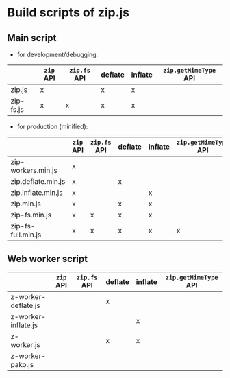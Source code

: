 # Build scripts of zip.js

## Main script
 
- for development/debugging:

|                     | `zip` API | `zip.fs` API | deflate | inflate | `zip.getMimeType` API |
|---------------------|-----------|--------------|---------|---------|-----------------------|
| zip.js              |         x |              |       x |       x |                       |
| zip-fs.js           |         x |            x |       x |       x |                       |

- for production (minified):

|                     | `zip` API | `zip.fs` API | deflate | inflate | `zip.getMimeType` API |
|---------------------|-----------|--------------|---------|---------|-----------------------|
| zip-workers.min.js  |         x |              |         |         |                       |
| zip.deflate.min.js  |         x |              |       x |         |                       |
| zip.inflate.min.js  |         x |              |         |       x |                       |
| zip.min.js          |         x |              |       x |       x |                       |
| zip-fs.min.js       |         x |            x |       x |       x |                       |
| zip-fs-full.min.js  |         x |            x |       x |       x |                     x |

## Web worker script

|                     | `zip` API | `zip.fs` API | deflate | inflate | `zip.getMimeType` API |
|---------------------|-----------|--------------|---------|---------|-----------------------|
| z-worker-deflate.js |           |              |       x |         |                       |
| z-worker-inflate.js |           |              |         |       x |                       |
| z-worker.js         |           |              |       x |       x |                       |
| z-worker-pako.js    |           |              |         |         |                       |